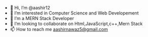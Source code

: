 - 👋 Hi, I’m @aashir12
- 👀 I’m interested in Computer Science and Web Developement
- 🌱 I’m a MERN Stack Developer
- 💞️ I’m looking to collaborate on Html,JavaScript,c++,Mern Stack
- 📫 How to reach me aashirnawaz5@gmail.com

<!---
aashir12/aashir12 is a ✨ special ✨ repository because its `README.md` (this file) appears on your GitHub profile.
You can click the Preview link to take a look at your changes.
--->
